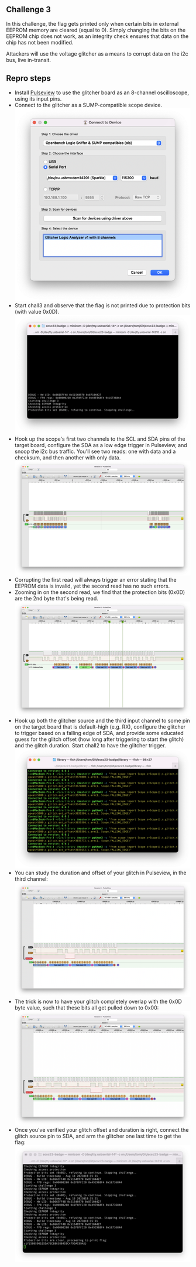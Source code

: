 ## Challenge 3

In this challenge, the flag gets printed only when certain bits in external EEPROM memory are cleared (equal to 0). Simply changing the bits on the EEPROM chip does not work, as an integrity check ensures that data on the chip has not been modified.

Attackers will use the voltage glitcher as a means to corrupt data on the i2c bus, live in-transit.

## Repro steps
- Install [Pulseview](https://sigrok.org/wiki/Downloads) to use the glitcher board as an 8-channel oscilloscope, using its input pins.
- Connect to the glitcher as a SUMP-compatible scope device. ![](images/pulseview.png)
- Start chall3 and observe that the flag is not printed due to protection bits (with value 0x0D). ![](images/3_1.png)
- Hook up the scope's first two channels to the SCL and SDA pins of the target board, configure the SDA as a low edge trigger in Pulseview, and snoop the i2c bus traffic. You'll see two reads: one with data and a checksum, and then another with only data. ![](images/3_2.png)
- Corrupting the first read will always trigger an error stating that the EEPROM data is invalid, yet the second read has no such errors.
- Zooming in on the second read, we find that the protection bits (0x0D) are the 2nd byte that's being read. ![](images/3_3.png)
- Hook up both the glitcher source and the third input channel to some pin on the target board that is default-high (e.g. RX), configure the glitcher to trigger based on a falling edge of SDA, and provide some educated guess for the glitch offset (how long after triggering to start the glitch) and the glitch duration. Start chall2 to have the glitcher trigger. ![](images/3_4.png)
- You can study the duration and offset of your glitch in Pulseview, in the third channel: ![](images/3_5.png)
- The trick is now to have your glitch completely overlap with the 0x0D byte value, such that these bits all get pulled down to 0x00: ![](images/3_6.png)
- Once you've verified your glitch offset and duration is right, connect the glitch source pin to SDA, and arm the glitcher one last time to get the flag: ![](images/3_7.png)